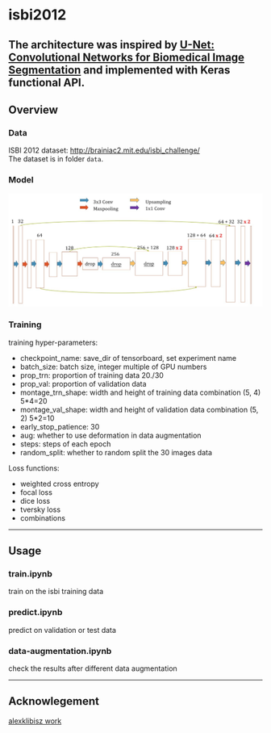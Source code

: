 # isbi2012

The architecture was inspired by [U-Net: Convolutional Networks for Biomedical Image Segmentation](http://lmb.informatik.uni-freiburg.de/people/ronneber/u-net/)
and implemented with Keras functional API.
---

## Overview

### Data
ISBI 2012 dataset: http://brainiac2.mit.edu/isbi_challenge/  
The dataset is in folder `data`.

### Model

![imgs/unet-structure.jpg](imgs/unet-structure.jpg)

### Training
training hyper-parameters:
- checkpoint_name: save_dir of tensorboard, set experiment name  
- batch_size: batch size, integer multiple of GPU numbers
- prop_trn: proportion of training data 20./30
- prop_val: proportion of validation data
- montage_trn_shape: width and height of training data combination (5, 4) 5*4=20
- montage_val_shape: width and height of validation data combination (5, 2) 5*2=10
- early_stop_patience: 30
- aug: whether to use deformation in data augmentation
- steps: steps of each epoch
- random_split: whether to random split the 30 images data


Loss functions:
- weighted cross entropy
- focal loss
- dice loss
- tversky loss
- combinations

---

## Usage

### train.ipynb
train on the isbi training data

### predict.ipynb
predict on validation or test data

### data-augmentation.ipynb
check the results after different data augmentation

---


## Acknowlegement

[alexklibisz work](https://github.com/alexklibisz/isbi-2012)
